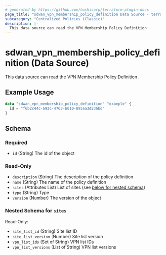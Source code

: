 ```yaml
---
# generated by https://github.com/hashicorp/terraform-plugin-docs
page_title: "sdwan_vpn_membership_policy_definition Data Source - terraform-provider-sdwan"
subcategory: "Centralized Policies (Classic)"
description: |-
  This data source can read the VPN Membership Policy Definition .
---
```


# sdwan_vpn_membership_policy_definition (Data Source)

This data source can read the VPN Membership Policy Definition .

## Example Usage

```terraform
data "sdwan_vpn_membership_policy_definition" "example" {
  id = "f6b2c44c-693c-4763-b010-895aa3d236bd"
}
```

<!-- schema generated by tfplugindocs -->
## Schema

### Required

- `id` (String) The id of the object

### Read-Only

- `description` (String) The description of the policy definition
- `name` (String) The name of the policy definition
- `sites` (Attributes List) List of sites (see [below for nested schema](#nestedatt--sites))
- `type` (String) Type
- `version` (Number) The version of the object

<a id="nestedatt--sites"></a>
### Nested Schema for `sites`

Read-Only:

- `site_list_id` (String) Site list ID
- `site_list_version` (Number) Site list version
- `vpn_list_ids` (Set of String) VPN list IDs
- `vpn_list_versions` (List of String) VPN list versions
